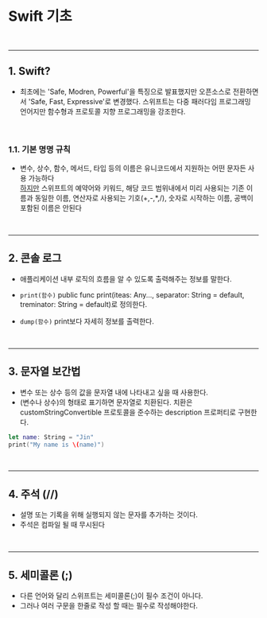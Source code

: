 # Swift 기초 

<br/>
 
----------------

## 1. Swift?
- 최초에는 'Safe, Modren, Powerful'을 특징으로 발표했지만 오픈소스로 전환하면서 'Safe, Fast, Expressive'로 변경했다.
스위프트는 다중 패러다임 프로그래밍 언어지만 함수형과 프로토콜 지향 프로그래밍을 강조한다. 

<br/>

### 1.1. 기본 명명 규칙
- 변수, 상수, 함수, 메서드, 타입 등의 이름은 유니코드에서 지원하는 어떤 문자든 사용 가능하다 <br/>
<u>하지만</u> 스위프트의 예약어와 키워드, 해당 코드 범위내에서 미리 사용되는 기존 이름과 동일한 이름, 연산자로 사용되는 기호(+,-,*,/), 숫자로 시작하는 이름, 공백이 포함된 이름은 안된다

<br/>
 
----------------

## 2. 콘솔 로그
- 애플리케이션 내부 로직의 흐름을 알 수 있도록 출력해주는 정보를 말한다.

- `print(함수)`
public func print(iteas: Any..., separator: String = default, treminator: String = default)로 정의한다.

- `dump(함수)`
print보다 자세히 정보를 출력한다.

<br/>
 
----------------

## 3. 문자열 보간법
- 변수 또는 상수 등의 값을 문자열 내에 나타내고 싶을 때 사용한다. 
- \(변수나 상수)의 형태로 표기하면 문자열로 치환된다. 치환은  customStringConvertible 프로토콜을 준수하는 description 프로퍼티로 구현한다.

```swift
let name: String = "Jin"
print("My name is \(name)")
```

<br/>
 
----------------

## 4. 주석 (//)
- 설명 또는 기록을 위해 실행되지 않는 문자를 추가하는 것이다.
- 주석은 컴파일 될 때 무시된다

<br/>
 
----------------

## 5. 세미콜론 (;)
- 다른 언어와 달리 스위프트는 세미콜론(;)이 필수 조건이 아니다.
- 그러나 여러 구문을 한줄로 작성 할 때는 필수로 작성해야한다.
